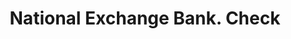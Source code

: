 ---
doi: 10.7916/D8DJ6SSC
date_other: '1870'
date_other_textual: 1870-1879
form: printed ephemera
genre:
- Checks (bank checks)
name:
- National Exchange Bank
object_in_context_url: https://biggert.cul.columbia.edu/items/view/ave_biggert_01322
subject_hierarchical_geographic:
- Tiffin, Ohio, United States
subject_name:
- National Exchange Bank
title: National Exchange Bank. Check
sort_title: National Exchange Bank. Check
call_number: ave_biggert_01322
coordinates:
- 41.11694444444444,-83.17888888888889
pid: ave_biggert_01322
identifiers: ave_biggert_01322
thumbnail: https://derivativo-2.library.columbia.edu/iiif/2/ldpd:343137/full/!256,256/0/native.jpg
permalink: "/biggert/ave_biggert_01322/"
layout: iiif-image-page
---